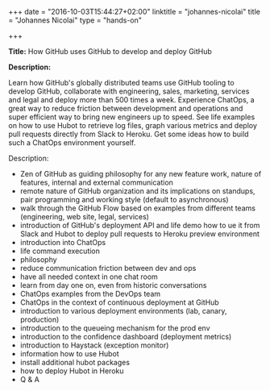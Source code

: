 +++
date = "2016-10-03T15:44:27+02:00"
linktitle = "johannes-nicolai"
title = "Johannes Nicolai"
type = "hands-on"

+++

<div class="span-15  ">
  <div class="span-15  last ">
  <p><strong>Title:</strong>
How GitHub uses GitHub to develop and deploy GitHub
</p>

<p><strong>Description:</strong></p>

<p>
Learn how GitHub's globally distributed teams use GitHub tooling to develop GitHub, collaborate with 
engineering, sales, marketing, services and legal and deploy more than 500 times a week. Experience 
ChatOps, a great way to reduce friction between development and operations and super efficient 
way to bring new engineers up to speed.
See life examples on how to use Hubot to retrieve log files, graph various metrics and deploy pull 
requests directly from Slack to Heroku. Get some ideas how to build such a ChatOps environment 
yourself.
<p>
Description:<br>
<ul>
<li>Zen of GitHub as guiding philosophy for any new feature work, nature of features, internal and external communication
<li>remote nature of GitHub organization and its implications on standups, pair programming and working style (default to asynchronous)
<li>walk through the GitHub Flow based on examples from different teams (engineering, web site, legal, services)
<li>introduction of GitHub's deployment API and life demo how to ue it from Slack and Hubot to deploy pull requests to Heroku preview environment
<li>introduction into ChatOps
        <li>life command execution</li>
        <li>philosophy
                <li>reduce communication friction between dev and ops</li>
                <li>have all needed context in one chat room</li>
                <li>learn from day one on, even from historic conversations</li>
		</li>
        <li>ChatOps examples from the DevOps team</li>
</li>
<li>ChatOps in the context of continuous deployment at GitHub
        <li>introduction to various deployment environments (lab, canary, production)</li>
        <li>introduction to the queueing mechanism for the prod env</li>
        <li>introduction to the confidence dashboard (deployment metrics)</li>
        <li>introduction to Haystack (exception monitor)</li>
</li>
<li>information how to use Hubot
        <li>install additional hubot packages</li>
        <li>how to deploy Hubot in Heroku</li>
</li>
<li>Q & A</li>
</ul>
</p>
<p>

  </div>
</div>

